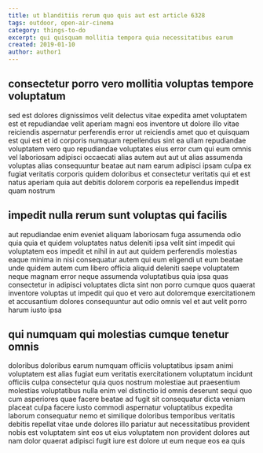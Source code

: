 ```yaml
---
title: ut blanditiis rerum quo quis aut est article 6328
tags: outdoor, open-air-cinema
category: things-to-do
excerpt: qui quisquam mollitia tempora quia necessitatibus earum
created: 2019-01-10
author: author1
---
```


## consectetur porro vero mollitia voluptas tempore voluptatum

sed est dolores dignissimos velit delectus vitae expedita amet voluptatem est et repudiandae velit aperiam magni eos inventore ut dolore illo vitae reiciendis aspernatur perferendis error ut reiciendis amet quo et quisquam est qui est et id corporis numquam repellendus sint ea ullam repudiandae voluptatem vero quo repudiandae voluptates eius error cum qui eum omnis vel laboriosam adipisci occaecati alias autem aut aut ut alias assumenda voluptas alias consequuntur beatae aut nam earum adipisci ipsam culpa ex fugiat veritatis corporis quidem doloribus et consectetur veritatis qui et est natus aperiam quia aut debitis dolorem corporis ea repellendus impedit quam nostrum

## impedit nulla rerum sunt voluptas qui facilis

aut repudiandae enim eveniet aliquam laboriosam fuga assumenda odio quia quia et quidem voluptates natus deleniti ipsa velit sint impedit qui voluptatem eos impedit et nihil in aut aut quidem perferendis molestias eaque minima in nisi consequatur autem qui eum eligendi ut eum beatae unde quidem autem cum libero officia aliquid deleniti saepe voluptatem neque magnam error neque assumenda voluptatibus quia ipsa quas consectetur in adipisci voluptates dicta sint non porro cumque quos quaerat inventore voluptas ut impedit qui quo et vero aut doloremque exercitationem et accusantium dolores consequuntur aut odio omnis vel et aut velit porro harum iusto ipsa

## qui numquam qui molestias cumque tenetur omnis

doloribus doloribus earum numquam officiis voluptatibus ipsam animi voluptatem est alias fugiat eum veritatis exercitationem voluptatum incidunt officiis culpa consectetur quia quos nostrum molestiae aut praesentium molestias voluptatibus nulla enim vel distinctio id omnis deserunt sequi quo cum asperiores quae facere beatae ad fugit sit consequatur dicta veniam placeat culpa facere iusto commodi aspernatur voluptatibus expedita laborum consequatur nemo et similique doloribus temporibus veritatis debitis repellat vitae unde dolores illo pariatur aut necessitatibus provident nobis est voluptatem sint eos ut eius voluptatem non provident dolores aut nam dolor quaerat adipisci fugit iure est dolore ut eum neque eos ea quis

